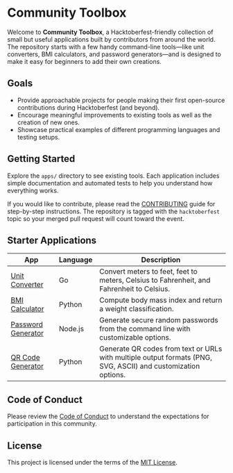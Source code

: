 # Community Toolbox

Welcome to **Community Toolbox**, a Hacktoberfest-friendly collection of small but
useful applications built by contributors from around the world. The repository
starts with a few handy command-line tools—like unit converters, BMI
calculators, and password generators—and is designed to make it easy for
beginners to add their own creations.

## Goals

- Provide approachable projects for people making their first open-source
  contributions during Hacktoberfest (and beyond).
- Encourage meaningful improvements to existing tools as well as the creation
  of new ones.
- Showcase practical examples of different programming languages and testing
  setups.

## Getting Started

Explore the `apps/` directory to see existing tools. Each application includes
simple documentation and automated tests to help you understand how everything
works.

If you would like to contribute, please read the
[CONTRIBUTING](CONTRIBUTING.md) guide for step-by-step instructions. The
repository is tagged with the `hacktoberfest` topic so your merged pull request
will count toward the event.

## Starter Applications

| App | Language | Description |
| --- | --- | --- |
| [Unit Converter](apps/unit-converter) | Go | Convert meters to feet, feet to meters, Celsius to Fahrenheit, and Fahrenheit to Celsius. |
| [BMI Calculator](apps/bmi_calculator) | Python | Compute body mass index and return a weight classification. |
| [Password Generator](apps/password-generator) | Node.js | Generate secure random passwords from the command line with customizable options. |
| [QR Code Generator](apps/qr-generator) | Python | Generate QR codes from text or URLs with multiple output formats (PNG, SVG, ASCII) and customization options. |

## Code of Conduct

Please review the [Code of Conduct](CODE_OF_CONDUCT.md) to understand the
expectations for participation in this community.

## License

This project is licensed under the terms of the [MIT License](LICENSE).
